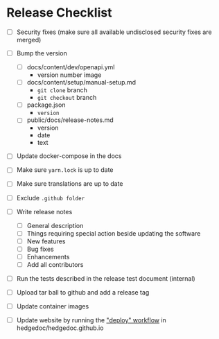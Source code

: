 # Release Checklist

- [ ] Security fixes (make sure all available undisclosed security fixes are merged)
- [ ] Bump the version
    - [ ] docs/content/dev/openapi.yml
        - version number image
    - [ ] docs/content/setup/manual-setup.md
        - `git clone` branch
        - `git checkout` branch
    - [ ] package.json
        - `version`
    - [ ]  public/docs/release-notes.md
        - version
        - date
        - text
- [ ] Update docker-compose in the docs
- [ ] Make sure `yarn.lock` is up to date
- [ ] Make sure translations are up to date
- [ ] Exclude `.github folder`
- [ ] Write release notes
  - [ ] General description
  - [ ] Things requiring special action beside updating the software
  - [ ] New features
  - [ ] Bug fixes
  - [ ] Enhancements
  - [ ] Add all contributors
- [ ] Run the tests described in the release test document (internal)
- [ ] Upload tar ball to github and add a release tag
- [ ] Update container images
- [ ] Update website by running the ["deploy" workflow](https://github.com/hedgedoc/hedgedoc.github.io/actions?query=workflow%3A%22Deploy+to+github+actions+branch%22) in hedgedoc/hedgedoc.github.io

